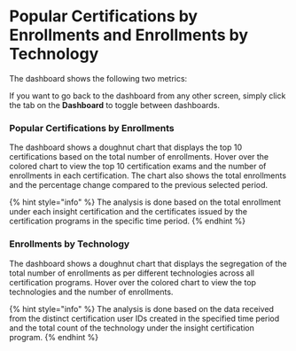 # Popular Certifications by Enrollments and Enrollments by Technology

The dashboard shows the following two metrics:

If you want to go back to the dashboard from any other screen, simply click the tab on the **Dashboard** to toggle between dashboards.

### Popular Certifications by Enrollments

The dashboard shows a doughnut chart that displays the top 10 certifications based on the total number of enrollments. Hover over the colored chart to view the top 10 certification exams and the number of enrollments in each certification. The chart also shows the total enrollments and the percentage change compared to the previous selected period.&#x20;

{% hint style="info" %}
The analysis is done based on the total enrollment under each insight certification and the certificates issued by the certification programs in the specific time period.
{% endhint %}

### Enrollments by Technology

The dashboard shows a doughnut chart that displays the segregation of the total number of enrollments as per different technologies across all certification programs. Hover over the colored chart to view the top technologies and the number of enrollments.

{% hint style="info" %}
The analysis is done based on the data received from the distinct certification user IDs created in the specified time period and the total count of the technology under the insight certification program.&#x20;
{% endhint %}

###
